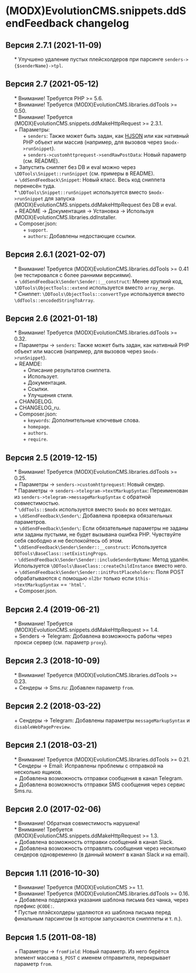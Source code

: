 # (MODX)EvolutionCMS.snippets.ddSendFeedback changelog


## Версия 2.7.1 (2021-11-09)
* \* Улучшено удаление пустых плейсхолдеров при парсинге `senders->{$senderName}->tpl`.


## Версия 2.7 (2021-05-12)
* \* Внимание! Требуется PHP >= 5.6.
* \* Внимание! Требуется (MODX)EvolutionCMS.libraries.ddTools >= 0.50.
* \* Внимание! Требуется (MODX)EvolutionCMS.snippets.ddMakeHttpRequest >= 2.3.1.
* \+ Параметры:
	* \+ `senders`: Также может быть задан, как [HJSON](https://hjson.github.io/) или как нативный PHP объект или массив (например, для вызовов через `$modx->runSnippet`).
	* \+ `senders->customhttprequest->sendRawPostData`: Новый параметр (см. README).
* \+ Запустить сниппет без DB и eval можно через `\DDTools\Snippet::runSnippet` (см. примеры в README).
* \+ `\ddSendFeedback\Snippet`: Новый класс. Весь код сниппета перенесён туда.
* \* `\DDTools\Snippet::runSnippet` используется вместо `$modx->runSnippet` для запуска (MODX)EvolutionCMS.snippets.ddMakeHttpRequest без DB и eval.
* \+ README → Документация → Установка → Используя (MODX)EvolutionCMS.libraries.ddInstaller.
* \+ Composer.json:
	* \+ `support`.
	* \+ `authors`: Добавлены недостающие ссылки.


## Версия 2.6.1 (2021-02-07)
* \* Внимание! Требуется (MODX)EvolutionCMS.libraries.ddTools >= 0.41 (не тестировался с более ранними версиями).
* \+ `\ddSendFeedback\Sender\Sender::__construct`: Менее хрупкий код, `\DDTools\ObjectTools::extend` используется вместо `array_merge`.
* \* Сниппет: `\DDTools\ObjectTools::convertType` используется вместо `\ddTools::encodedStringToArray`.


## Версия 2.6 (2021-01-18)
* \* Внимание! Требуется (MODX)EvolutionCMS.libraries.ddTools >= 0.32.
* \+ Параметры → `senders`: Также может быть задан, как нативный PHP объект или массив (например, для вызовов через `$modx->runSnippet`).
* \+ REAMDE:
	* \+ Описание результатов сниппета.
	* \+ Использует.
	* \+ Документация.
	* \+ Ссылки.
	* \+ Улучшения стиля.
* \+ CHANGELOG.
* \+ CHANGELOG_ru.
* \+ Composer.json:
	* \+ `keywords`: Дополнительные ключевые слова.
	* \+ `homepage`.
	* \+ `authors`.
	* \+ `require`.


## Версия 2.5 (2019-12-15)
* \* Внимание! Требуется (MODX)EvolutionCMS.libraries.ddTools >= 0.25.
* \+ Параметры → `senders->customhttprequest`: Новый сендер.
* \* Параметры → `senders->telegram->textMarkupSyntax`: Переименован из `senders->telegram->messageMarkupSyntax` с обратной совместимостью.
* \* `\ddTools::$modx` используется вместо `$modx` во всех методах.
* \+ `\ddSendFeedback\Sender\`: Добавлена проверка обязательных параметров.
* \+ `\ddSendFeedback\Sender\`: Если обязательные параметры не заданы или заданы пустыми, не будет вызывана ошибка PHP. Чувствуйте себя свободно и не беспокойтесь об этом.
* \* `\ddSendFeedback\Sender\Sender::__construct`: Используется `DDTools\BaseClass::setExistingProps`.
* \- `\ddSendFeedback\Sender\Sender::includeSenderByName`: Метод удалён. Используется `\DDTools\BaseClass::createChildInstance` вместо него.
* \+ `\ddSendFeedback\Sender\Sender::initPostPlaceholders`: Поля POST обрабатываются с помощью `nl2br` только если `$this->textMarkupSyntax` == `'html'`.
* \+ Composer.json.


## Версия 2.4 (2019-06-21)
* \* Внимание! Требуется (MODX)EvolutionCMS.snippets.ddMakeHttpRequest >= 1.4.
* \+ Senders → Telegram: Добавлена возможность работы через прокси сервер (см. параметр `proxy`).


## Версия 2.3 (2018-10-09)
* \* Внимание! Требуется (MODX)EvolutionCMS.libraries.ddTools >= 0.23.
* \+ Сендеры → Sms.ru: Добавлен параметр  `from`.


## Версия 2.2 (2018-03-22)
* \+ Сендеры → Telegram: Добавлены параметры  `messageMarkupSyntax` и `disableWebPagePreview`.


## Версия 2.1 (2018-03-21)
* \* Внимание! Требуется (MODX)EvolutionCMS.libraries.ddTools >= 0.21.
* \* Сендеры → Email: Исправлены проблемы с отправкой на несколько ящиков.
* \+ Добавлена возможность отправки сообщения в канал Telegram.
* \+ Добавлена возможность отправки SMS сообщения через сервис Sms.ru.


## Версия 2.0 (2017-02-06)
* \* Внимание! Обратная совместимость нарушена!
* \* Внимание! Требуется (MODX)EvolutionCMS.snippets.ddMakeHttpRequest >= 1.3.
* \+ Добавлена возможность отправки сообщений в канал Slack.
* \+ Добавлена возможность отправлять сообщения через несколько сендеров одновременно (в данный момент в канал Slack и на email).


## Версия 1.11 (2016-10-30)
* \* Внимание! Требуется (MODX)EvolutionCMS >= 1.1.
* \* Внимание! Требуется (MODX)EvolutionCMS.libraries.ddTools >= 0.16.
* \+ Добавлена поддержка указания шаблона письма без чанка, через префикс `@CODE:`.
* \* Пустые плэйсхолдеры удаляются из шаблона письма перед финальным парсингом (в котором запускаются снипппеты и т. п.).


## Версия 1.5 (2011-08-18)
* \+ Параметры → `fromField`: Новый параметр. Из него берётся элемент массива `$_POST` с именем отправителя, перекрывает параметр `from`.


<link rel="stylesheet" type="text/css" href="https://raw.githack.com/DivanDesign/CSS.ddMarkdown/master/style.min.css" />
<style>ul{list-style:none;}</style>
